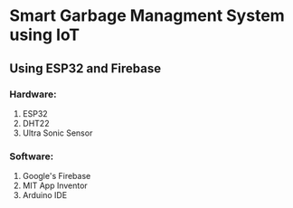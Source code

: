 # Smart Garbage Managment System using IoT

## Using ESP32 and Firebase

### Hardware:
  1. ESP32
  2. DHT22
  3. Ultra Sonic Sensor
  
  
### Software:
  1. Google's Firebase
  2. MIT App Inventor
  3. Arduino IDE
